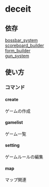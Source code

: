 # deceit

## 依存
[bossbar_system](https://github.com/MineDeepRock/bossbar_system)  
[scoreboard_builder](https://github.com/MineDeepRock/scoreboard_builder)  
[form_builder](https://github.com/MineDeepRock/form_builder)  
[gun_system](https://github.com/MineDeepRock/gun_system)  


## 使い方

### コマンド

#### create
ゲームの作成

#### gamelist
ゲーム一覧

#### setting
ゲームルールの編集

#### map
マップ関連

